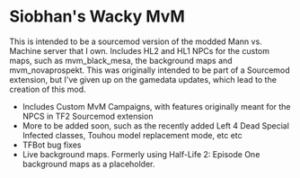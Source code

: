 # Siobhan's Wacky MvM
This is intended to be a sourcemod version of the modded Mann vs. Machine server that I own. 
Includes HL2 and HL1 NPCs for the custom maps, such as mvm_black_mesa, the background maps and mvm_novaprospekt. This was originally intended to be part of a Sourcemod extension, but I've given up on the gamedata updates, which lead to the creation of this mod.

- Includes Custom MvM Campaigns, with features originally meant for the NPCS in TF2 Sourcemod extension
- More to be added soon, such as the recently added Left 4 Dead Special Infected classes, Touhou model replacement mode, etc etc
- TFBot bug fixes
- Live background maps. Formerly using Half-Life 2: Episode One background maps as a placeholder.
